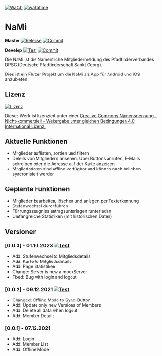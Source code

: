 [![Watch](https://img.shields.io/github/watchers/JanneckLange/dpsg-nami-app?label=Watch)](https://github.com/JanneckLange/dpsg-nami-app/subscription)
[![wakatime](https://wakatime.com/badge/user/f75702c6-6ecd-478f-a765-9c0a07c62d50/project/c30b8bfa-fe60-4da1-9a32-9c86bad66605.svg)](https://wakatime.com/badge/user/f75702c6-6ecd-478f-a765-9c0a07c62d50/project/c30b8bfa-fe60-4da1-9a32-9c86bad66605)

# NaMi

**Master**
[![Release](https://img.shields.io/github/v/release/janneckLange/dpsg-nami-app?display_name=tag&include_prereleases)](https://github.com/JanneckLange/dpsg-nami-app/releases)
[![Commit](https://shields.io/github/last-commit/JanneckLange/dpsg-nami-app/master)](https://github.com/JanneckLange/dpsg-nami-app/commits/master)

**Develop**
[![Test](https://github.com/JanneckLange/dpsg-nami-app/actions/workflows/flutter-test.yml/badge.svg)](https://github.com/JanneckLange/dpsg-nami-app/actions/workflows/flutter-test.yml)
[![Commit](https://shields.io/github/last-commit/JanneckLange/dpsg-nami-app/develop)](https://github.com/JanneckLange/dpsg-nami-app/commits/develop)

Die NaMi ist die Namentliche Mitgliedermeldung des Pfadfinderverbandes DPSG (Deutsche Pfadfinderschaft Sankt Georg).

Dies ist ein Flutter Projekt um die NaMi als App für Android und iOS anzubieten.

## Lizenz

[![Lizenz](https://licensebuttons.net/l/by-nc-sa/4.0/88x31.png)](https://licensebuttons.net/l/by-nc-sa/4.0/88x31.png)

Dieses Werk ist lizenziert unter einer [Creative Commons Namensnennung - Nicht-kommerziell - Weitergabe unter gleichen Bedingungen 4.0 International Lizenz.](http://creativecommons.org/licenses/by-nc-sa/4.0/)

## Aktuelle Funktionen

- Mitglieder auflisten, sortien und filtern
- Deteils von Mitgliedern ansehen. Über Buttons anrufen, E-Mails schreiben oder die Adresse auf der Karte anzeigen
- Mitgliedsdaten sind offline verfügbar und können nach belieben syncronisiert werden

## Geplante Funktionen

- Mitglieder bearbeiten, löschen und anlegen per Texterkennung
- Stufenwechsel durchführen
- Führungszeugniss antragsunterlagen runterladen
- Umfangreiche Statistiken (mit historischen Daten)

## Versionen

### [0.0.3] - 01.10.2023 [![Test](https://img.shields.io/badge/release-v0.0.3-orange)](https://github.com/JanneckLange/dpsg-nami-app/releases/tag/v0.0.3)

- Add: Stufenwechsel to Mitgliedsdetails
- Add: Karte to Mitgliedsdetails
- Add: Page Statistiken
- Change: Server is now a mockServer
- Fixed: Bug with login and logout

### [0.0.2] - 09.12.2021 [![Test](https://img.shields.io/badge/release-v0.0.2-orange)](https://github.com/JanneckLange/dpsg-nami-app/releases/tag/v0.0.2)

- Changed: Offline Mode to Sync-Button
- Add: Update only new Versions of Members
- Add: Delete all data when logout
- Add: Member Details

### [0.0.1] - 07.12.2021

- Add: Login
- Add: Member List
- Add: Offline Mode

